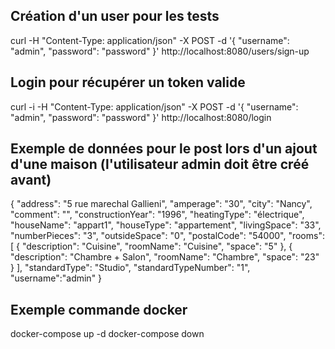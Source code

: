 
## Création d'un user pour les tests
curl -H "Content-Type: application/json" -X POST -d '{
    "username": "admin",
    "password": "password"
}' http://localhost:8080/users/sign-up

## Login pour récupérer un token valide
curl -i -H "Content-Type: application/json" -X POST -d '{
    "username": "admin",
    "password": "password"
}' http://localhost:8080/login

## Exemple de données pour le post lors d'un ajout d'une maison (l'utilisateur admin doit être créé avant)
{
    "address": "5 rue marechal Gallieni",
    "amperage": "30",
    "city": "Nancy",
    "comment": "",
    "constructionYear": "1996",
    "heatingType": "électrique",
    "houseName": "appart1",
    "houseType": "appartement",
    "livingSpace": "33",
    "numberPieces": "3",
    "outsideSpace": "0",
    "postalCode": "54000",
    "rooms": [
        {
            "description": "Cuisine",
            "roomName": "Cuisine",
            "space": "5"
        },
        {
            "description": "Chambre + Salon",
            "roomName": "Chambre",
            "space": "23"
        }
    ],
    "standardType": "Studio",
    "standardTypeNumber": "1",
    "username":"admin"
}

## Exemple commande docker
docker-compose up -d
docker-compose down